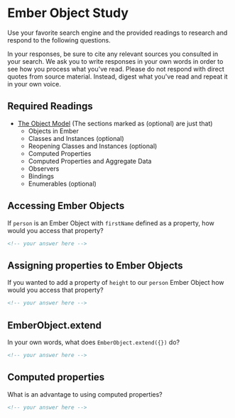 # Ember Object Study

Use your favorite search engine and the provided readings to research and
respond to the following questions.

In your responses, be sure to cite any relevant sources you consulted in your
search. We ask you to write responses in your own words in order to see how you
process what you've read. Please do not respond with direct quotes from source
material. Instead, digest what you've read and repeat it in your own voice.

## Required Readings

- [The Object Model](https://guides.emberjs.com/v2.18.0/object-model/) (The sections marked as (optional) are just that)
  - Objects in Ember
  - Classes and Instances (optional)
  - Reopening Classes and Instances (optional)
  - Computed Properties
  - Computed Properties and Aggregate Data
  - Observers
  - Bindings
  - Enumerables (optional)

## Accessing Ember Objects

If `person` is an Ember Object with `firstName` defined as a property, how
would you access that property?

```md
<!-- your answer here -->
```

## Assigning properties to Ember Objects

If you wanted to add a property of `height` to our `person` Ember Object how
would you access that property?

```md
<!-- your answer here -->
```

## EmberObject.extend

In your own words, what does `EmberObject.extend({})` do?

```md
<!-- your answer here -->
```

## Computed properties

What is an advantage to using computed properties?

```md
<!-- your answer here -->
```
